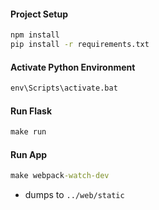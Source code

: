 
#### Project Setup
```cmd
npm install
pip install -r requirements.txt
```

#### Activate Python Environment
```cmd
env\Scripts\activate.bat
```

#### Run Flask
```cmd
make run
```

#### Run App
```cmd
make webpack-watch-dev
```
- dumps to `../web/static`

